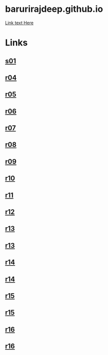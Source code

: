 # barurirajdeep.github.io

[Link text Here](01/index.html)


# Links
## [s01](s01/index.html)


## [r04](r04/index.html)
## [r05](r05/index.html)
## [r06](r06/index.html)
## [r07](r07/index.html)
## [r08](r08/index.html)
## [r09](r09/index.html)
## [r10](r10/index.html)
## [r11](r11/index.html)
## [r12](r12/index.html)
## [r13](r13/dist/index.html)
## [r13](r13/src/index.html)
## [r14](r14/dist/index.html)
## [r14](r14/src/index.html)
## [r15](r15/dist/index.html)
## [r15](r15/src/index.html)
## [r16](r16/dist/index.html)
## [r16](r16/src/index.html)



